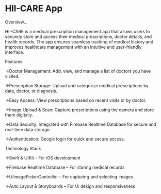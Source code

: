# HII-CARE App

Overview...

HII-CARE is a medical prescription management app that allows users to securely store and access their medical prescriptions, doctor details, and health records. The app ensures seamless tracking of medical history and improves healthcare management with an intuitive and user-friendly interface.

Features

->Doctor Management: Add, view, and manage a list of doctors you have visited.

->Prescription Storage: Upload and categorize medical prescriptions by date, doctor, or diagnosis.

->Easy Access: View prescriptions based on recent visits or by doctor.

->Image Upload & Scan: Capture prescriptions using the camera and store them digitally.

->Data Security: Integrated with Firebase Realtime Database for secure and real-time data storage.

->Authentication: Google login for quick and secure access.

Technology Stack

->Swift & UIKit – For iOS development

->Firebase Realtime Database – For storing medical records

->UIImagePickerController – For capturing and selecting images

->Auto Layout & Storyboards – For UI design and responsiveness
